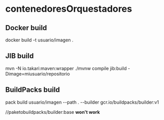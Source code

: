 # contenedoresOrquestadores

## Docker build
docker build -t usuario/imagen .

## JIB build
mvn -N io.takari:maven:wrapper
./mvnw compile jib:build -Dimage=miusuario/repositorio

## BuildPacks build
pack build usuario/imagen --path . --builder gcr.io/buildpacks/builder:v1 

//paketobuildpacks/builder:base **won't work**
